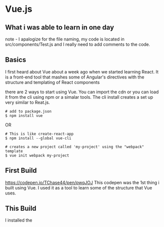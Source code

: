 # Vue.js 
## What i was able to learn in one day
note - I apalogize for the file naming, my code is located in src/components/Test.js 
and I really need to add comments to the code.
## Basics
I first heard about Vue about a week ago when we started learning React. It is a front-end tool that mashes some of Angular's directives with the structure and templating of React components

there are 2 ways to start using Vue. You can import the cdn or you can load it from the cli using npm or a simalar tools.
The cli install creates a set up very similar to Reat.js.
```
# add to package.json
$ npm install vue
```
OR
```
# This is like create-react-app 
$ npm install --global vue-cli

# creates a new project called 'my-project' using the "webpack" template
$ vue init webpack my-project
```

## First Build
https://codepen.io/TChase44/pen/pwqJOJ
This codepen was the 1st thing i built using Vue. I used it as a tool to learn some of the structure that Vue uses.

## This Build
I installed the 
